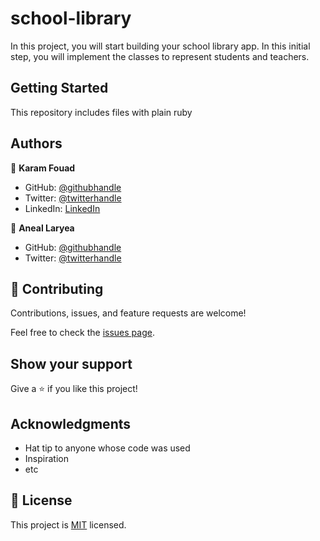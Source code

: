 # school-library
In this project, you will start building your school library app. In this initial step, you will implement the classes to represent students and teachers.

## Getting Started

This repository includes files with plain ruby


## Authors

👤 **Karam Fouad**
- GitHub: [@githubhandle](https://github.com/karam084)
- Twitter: [@twitterhandle](https://twitter.com/ElarabFouad)
- LinkedIn: [LinkedIn](https://www.linkedin.com/in/karam-fouad-179830214/)

👤 **Aneal Laryea**
- GitHub: [@githubhandle](https://github.com/aneallaryea100)
- Twitter: [@twitterhandle](https://twitter.com/AnealLaryea)

## 🤝 Contributing

Contributions, issues, and feature requests are welcome!

Feel free to check the [issues page](https://github.com/jaferIdrees/vet_clinic_db/issues).

## Show your support

Give a ⭐️ if you like this project!

## Acknowledgments

- Hat tip to anyone whose code was used
- Inspiration
- etc

## 📝 License

This project is [MIT](./MIT.md) licensed.